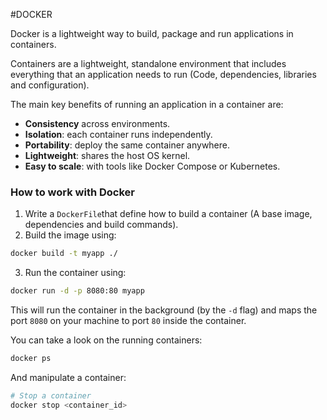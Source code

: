 #DOCKER 

Docker is a lightweight way to build, package and run applications in containers. 

Containers are a lightweight, standalone environment that includes everything that an application needs to run (Code, dependencies, libraries and configuration). 

The main key benefits of running an application in a container are: 

* **Consistency** across environments. 
* **Isolation**: each container runs independently. 
* **Portability**: deploy the same container anywhere. 
* **Lightweight**: shares the host OS kernel. 
* **Easy to scale**: with tools like Docker Compose or Kubernetes. 


### How to work with Docker

1. Write a `DockerFile`that define how to build a container (A base image, dependencies and build commands). 
2. Build the image using: 
```bash
docker build -t myapp ./ 
```

3. Run the container using: 
```bash
docker run -d -p 8080:80 myapp
````

This will run the container in the background (by the `-d` flag) and maps the port `8080` on your machine to port `80` inside the container. 

You can take a look on the running containers: 
```bash
docker ps
```

And manipulate a container: 
```bash
# Stop a container
docker stop <container_id>
```